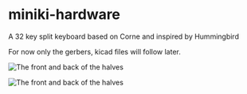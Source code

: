 # miniki-hardware
A 32 key split keyboard based on Corne and inspired by Hummingbird

For now only the gerbers, kicad files will follow later.

![The front and back of the halves](/miniki-v2.png "Miniki-v2 front")

![The front and back of the halves](/miniki-v2-bottom.png "Miniki-v2 front")
